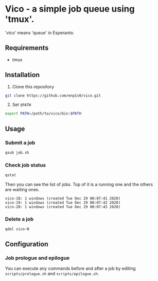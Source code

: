 # Vico - a simple job queue using 'tmux'.

'vico' means 'queue' in Esperanto.

## Requirements
- tmux

## Installation
1. Clone this repository
```bash
git clone https://github.com/enp1s0/vico.git
```

2. Set `$PATH`
```bash
export PATH=/path/to/vico/bin:$PATH
```

## Usage
### Submit a job
```bash
qsub job.sh
```

### Check job status
```bash
qstat
```
Then you can see the list of jobs.
Top of it is a running one and the others are waiting ones.
```
vico-18: 1 windows (created Tue Dec 29 00:07:41 2020)
vico-19: 1 windows (created Tue Dec 29 00:07:42 2020)
vico-20: 1 windows (created Tue Dec 29 00:07:43 2020)
```

### Delete a job
```
qdel vico-N
```

## Configuration
### Job prologue and epilogue
You can execute any commands before and after a job by editing `scripts/prologue.sh` and `scripts/epilogue.sh`.
